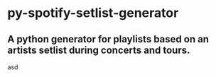 # py-spotify-setlist-generator
A python generator for playlists based on an artists setlist during concerts and tours.
---

asd
